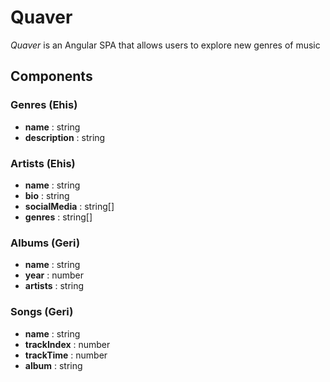# Quaver
*Quaver* is an Angular SPA that allows users to explore new genres of music

## Components

### Genres (Ehis)
* **name** : string
* **description** : string

### Artists (Ehis)
* **name** : string
* **bio** : string
* **socialMedia** : string[]
* **genres** : string[]

### Albums (Geri)
* **name** : string
* **year** : number
* **artists** : string

### Songs (Geri)
* **name** : string
* **trackIndex** : number
* **trackTime** : number
* **album** : string
